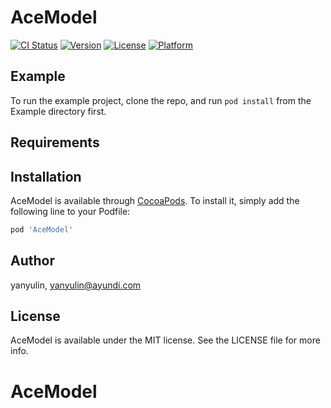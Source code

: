 # AceModel

[![CI Status](http://img.shields.io/travis/yanyulin/AceModel.svg?style=flat)](https://travis-ci.org/yanyulin/AceModel)
[![Version](https://img.shields.io/cocoapods/v/AceModel.svg?style=flat)](http://cocoapods.org/pods/AceModel)
[![License](https://img.shields.io/cocoapods/l/AceModel.svg?style=flat)](http://cocoapods.org/pods/AceModel)
[![Platform](https://img.shields.io/cocoapods/p/AceModel.svg?style=flat)](http://cocoapods.org/pods/AceModel)

## Example

To run the example project, clone the repo, and run `pod install` from the Example directory first.

## Requirements

## Installation

AceModel is available through [CocoaPods](http://cocoapods.org). To install
it, simply add the following line to your Podfile:

```ruby
pod 'AceModel'
```

## Author

yanyulin, yanyulin@ayundi.com

## License

AceModel is available under the MIT license. See the LICENSE file for more info.
# AceModel
